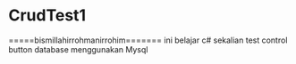 # CrudTest1
=====bismillahirrohmanirrohim=======
ini belajar c# sekalian test control button
database menggunakan Mysql

